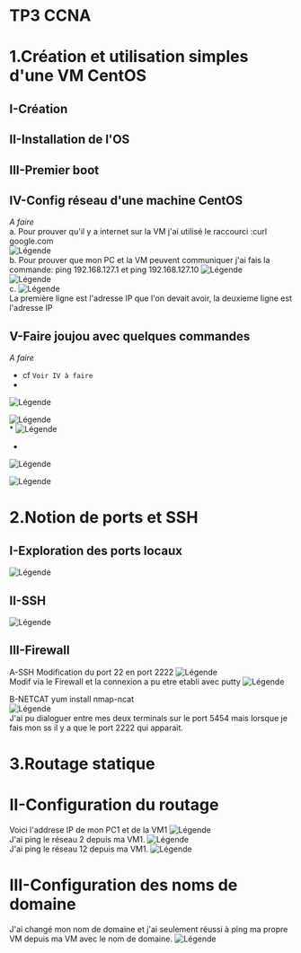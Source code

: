 # TP3 CCNA
# 1.Création et utilisation simples d'une VM CentOS
## I-Création
## II-Installation de l'OS
## III-Premier boot
## IV-Config réseau d'une machine CentOS

   *A faire*  
   a. Pour prouver qu'il y a internet sur la VM j'ai utilisé le raccourci :curl google.com  
   ![Légende](IMG/IMG1.PNG)  
   b. Pour prouver que mon PC et la VM peuvent communiquer j'ai fais la commande: ping 192.168.127.1 et ping 192.168.127.10
   ![Légende](IMG/IMG2.PNG)  
   ![Légende](IMG/IMG3.PNG)  
   c.  ![Légende](IMG/IMG4.PNG)  
   La première ligne est l'adresse IP que l'on devait avoir, la deuxieme ligne est l'adresse IP
   
## V-Faire joujou avec quelques commandes
   *A faire*  
   * cf `Voir IV à faire`  
   * 
   ![Légende](IMG/IMG4_1.PNG)  
   
   ![Légende](IMG/IMG5_1.PNG)  
   *
   ![Légende](IMG/IMG6.PNG)  
  
   *
   ![Légende](IMG/IMG7.PNG)  
   
   ![Légende](IMG/IMG8.PNG)  
   
   # 2.Notion de ports et SSH
   
  ## I-Exploration des ports locaux
  ![Légende](IMG/IMG9.PNG)  
  ## II-SSH
  ![Légende](IMG/IMG11.PNG)  
  ## III-Firewall
  A-SSH
  Modification du port 22 en port 2222
  ![Légende](IMG/IMG12.PNG)  
  Modif via le Firewall et la connexion a pu etre etabli avec putty
  ![Légende](IMG/IMG13.PNG)  
  
  B-NETCAT
  yum install nmap-ncat  
  ![Légende](IMG/IMG14.PNG)  
J'ai pu dialoguer entre mes deux terminals sur le port 5454 mais lorsque je fais mon ss il y a que le port 2222 qui apparait.

   # 3.Routage statique
   
   # II-Configuration du routage
   Voici l'addrese IP de mon PC1 et de la VM1
   ![Légende](IMG/IMG15.PNG)  
   J'ai ping le réseau 2 depuis ma VM1.
   ![Légende](IMG/IMG16.PNG)  
   J'ai ping le réseau 12 depuis ma VM1.
   ![Légende](IMG/IMG17.PNG)  
    
   # III-Configuration des noms de domaine
   J'ai changé mon nom de domaine et j'ai seulement réussi à ping ma propre VM depuis ma VM avec le nom de domaine.
   ![Légende](IMG/IMG18.PNG)  
